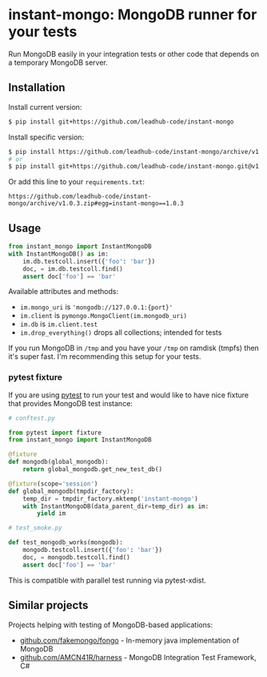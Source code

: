 instant-mongo: MongoDB runner for your tests
============================================

Run MongoDB easily in your integration tests or other code that depends on a temporary MongoDB server.


Installation
------------

Install current version:

```sh
$ pip install git+https://github.com/leadhub-code/instant-mongo
```

Install specific version:

```sh
$ pip install https://github.com/leadhub-code/instant-mongo/archive/v1.0.3.zip
# or
$ pip install git+https://github.com/leadhub-code/instant-mongo.git@v1.0.3
```

Or add this line to your `requirements.txt`:

```
https://github.com/leadhub-code/instant-mongo/archive/v1.0.3.zip#egg=instant-mongo==1.0.3
```


Usage
-----

```python
from instant_mongo import InstantMongoDB
with InstantMongoDB() as im:
    im.db.testcoll.insert({'foo': 'bar'})
    doc, = im.db.testcoll.find()
    assert doc['foo'] == 'bar'
```

Available attributes and methods:

- `im.mongo_uri` is `'mongodb://127.0.0.1:{port}'`
- `im.client` is `pymongo.MongoClient(im.mongodb_uri)`
- `im.db` is `im.client.test`
- `im.drop_everything()` drops all collections; intended for tests

If you run MongoDB in `/tmp` and you have your `/tmp` on ramdisk (tmpfs) then it's super fast. I'm recommending this setup for your tests.


### pytest fixture

If you are using [pytest](http://pytest.org/) to run your test and would like to have nice fixture that provides MongoDB test instance:

```python
# conftest.py

from pytest import fixture
from instant_mongo import InstantMongoDB

@fixture
def mongodb(global_mongodb):
    return global_mongodb.get_new_test_db()

@fixture(scope='session')
def global_mongodb(tmpdir_factory):
    temp_dir = tmpdir_factory.mktemp('instant-mongo')
    with InstantMongoDB(data_parent_dir=temp_dir) as im:
        yield im

# test_smoke.py

def test_mongodb_works(mongodb):
    mongodb.testcoll.insert({'foo': 'bar'})
    doc, = mongodb.testcoll.find()
    assert doc['foo'] == 'bar'
```

This is compatible with parallel test running via pytest-xdist.


Similar projects
----------------

Projects helping with testing of MongoDB-based applications:

- [github.com/fakemongo/fongo](https://github.com/fakemongo/fongo) - In-memory java implementation of MongoDB
- [github.com/AMCN41R/harness](https://github.com/AMCN41R/harness) - MongoDB Integration Test Framework, C#
